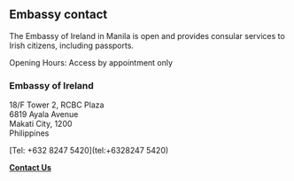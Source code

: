 ## Embassy contact

The Embassy of Ireland in Manila is open and provides consular services to Irish citizens, including passports.

Opening Hours: Access by appointment only

### Embassy of Ireland

18/F Tower 2, RCBC Plaza   
6819 Ayala Avenue   
Makati City, 1200   
Philippines

[Tel: +632 8247 5420](tel:+6328247 5420)

[**Contact Us**](/en/philippines/manila/contact/)